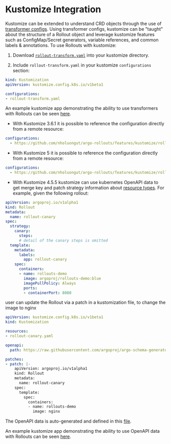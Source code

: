 # Kustomize Integration

Kustomize can be extended to understand CRD objects through the use of
[transformer configs](https://github.com/kubernetes-sigs/kustomize/tree/main/examples/transformerconfigs).
Using transformer configs, kustomize can be "taught" about the structure of a Rollout object and
leverage kustomize features such as ConfigMap/Secret generators, variable references, and common
labels & annotations. To use Rollouts with kustomize:

1. Download [`rollout-transform.yaml`](kustomize/rollout-transform.yaml) into your kustomize directory.

2. Include `rollout-transform.yaml` in your kustomize `configurations` section:

```yaml
kind: Kustomization
apiVersion: kustomize.config.k8s.io/v1beta1

configurations:
- rollout-transform.yaml
```

An example kustomize app demonstrating the ability to use transformers with Rollouts can be seen
[here](https://github.com/nholuongut/argo-rollouts/blob/main/docs/features/kustomize/example).

- With Kustomize 3.6.1 it is possible to reference the configuration directly from a remote resource:

```yaml
configurations:
  - https://github.com/nholuongut/argo-rollouts/features/kustomize/rollout-transform.yaml
```

- With Kustomize 5 it is possible to reference the configuration directly from a remote resource:

```yaml
configurations:
  - https://github.com/nholuongut/argo-rollouts/features/kustomize/rollout-transform-kustomize-v5.yaml
```

- With Kustomize 4.5.5 kustomize can use kubernetes OpenAPI data to get merge key and patch strategy information about [resource types](https://kubectl.docs.kubernetes.io/references/kustomize/kustomization/openapi). For example, given the following rollout:

```yaml
apiVersion: argoproj.io/v1alpha1
kind: Rollout
metadata:
  name: rollout-canary
spec:
  strategy:
    canary:
      steps:
      # detail of the canary steps is omitted
  template:
    metadata:
      labels:
        app: rollout-canary
    spec:
      containers:
      - name: rollouts-demo
        image: argoproj/rollouts-demo:blue
        imagePullPolicy: Always
        ports:
        - containerPort: 8080
```

user can update the Rollout via a patch in a kustomization file, to change the image to nginx

```yaml
apiVersion: kustomize.config.k8s.io/v1beta1
kind: Kustomization

resources:
- rollout-canary.yaml

openapi:
  path: https://raw.githubusercontent.com/argoproj/argo-schema-generator/main/schema/argo_all_k8s_kustomize_schema.json

patches:
- patch: |-
    apiVersion: argoproj.io/v1alpha1
    kind: Rollout
    metadata:
      name: rollout-canary
    spec:
      template:
        spec:
          containers:
          - name: rollouts-demo
            image: nginx
```

The OpenAPI data is auto-generated and defined in this [file](https://github.com/argoproj/argo-schema-generator/blob/main/schema/argo_all_k8s_kustomize_schema.json).

An example kustomize app demonstrating the ability to use OpenAPI data with Rollouts can be seen
[here](https://github.com/nholuongut/argo-rollouts/blob/main/test/kustomize/rollout).
